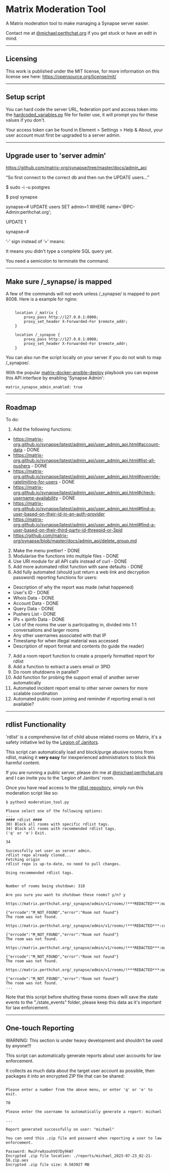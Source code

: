 
# Matrix Moderation Tool

A Matrix moderation tool to make managing a Synapse server easier.

Contact me at [@michael:perthchat.org](https://matrix.to/#/@michael:perthchat.org) if you get stuck or have an edit in mind.


***
## Licensing

This work is published under the MIT license, for more information on this license see here: https://opensource.org/license/mit/


***
## Setup script

You can hard code the server URL, federation port and access token into the [hardcoded_variables.py](./hardcoded_variables.py) file for faster use, it will prompt you for these values if you don't.

Your access token can be found in Element > Settings > Help & About, your user account must first be upgraded to a server admin.


***
## Upgrade user to 'server admin'

https://github.com/matrix-org/synapse/tree/master/docs/admin_api

“So first connect to the correct db and then run the UPDATE users...”

$ sudo -i -u postgres

$ psql synapse

synapse=# UPDATE users SET admin=1 WHERE name='@PC-Admin:perthchat.org';

UPDATE 1

synapse=# 

‘-’ sign instead of ‘=’ means:

It means you didn't type a complete SQL query yet.

You need a semicolon to terminate the command.


***
## Make sure /_synapse/ is mapped

A few of the commands will not work unless /_synapse/ is mapped to port 8008. Here is a example for nginx:

```

    location /_matrix {
        proxy_pass http://127.0.0.1:8008;
        proxy_set_header X-Forwarded-For $remote_addr;
    }

    location /_synapse {
        proxy_pass http://127.0.0.1:8008;
        proxy_set_header X-Forwarded-For $remote_addr;
    }

```

You can also run the script locally on your server if you do not wish to map /_synapse/.

With the popular [matrix-docker-ansible-deploy](https://github.com/spantaleev/matrix-docker-ansible-deploy) playbook you can expose this API interface by enabling 'Synapse Admin':

`matrix_synapse_admin_enabled: true`


***
## Roadmap

To do:
1) Add the following functions:
- https://matrix-org.github.io/synapse/latest/admin_api/user_admin_api.html#account-data - DONE
- https://matrix-org.github.io/synapse/latest/admin_api/user_admin_api.html#list-all-pushers - DONE
- https://matrix-org.github.io/synapse/latest/admin_api/user_admin_api.html#override-ratelimiting-for-users - DONE
- https://matrix-org.github.io/synapse/latest/admin_api/user_admin_api.html#check-username-availability - DONE
- https://matrix-org.github.io/synapse/latest/admin_api/user_admin_api.html#find-a-user-based-on-their-id-in-an-auth-provider
- https://matrix-org.github.io/synapse/latest/admin_api/user_admin_api.html#find-a-user-based-on-their-third-party-id-threepid-or-3pid
- https://github.com/matrix-org/synapse/blob/master/docs/admin_api/delete_group.md
2) Make the menu prettier! - DONE
3) Modularise the functions into multiple files - DONE
4) Use URI module for all API calls instead of curl - DONE
5) Add more automated rdlist function with sane defaults - DONE
6) Add fully automated (should just return a web link and decryption password) reporting functions for users:
- Description of why the report was made (what happened)
- User's ID - DONE
- Whois Data - DONE
- Account Data - DONE
- Query Data - DONE
- Pushers List - DONE
- IPs + ipinfo Data - DONE
- List of the rooms the user is participating in, divided into 1:1 conversations and larger rooms
- Any other usernames associated with that IP
- Timestamp for when illegal material was accessed
- Description of report format and contents (to guide the reader)
7) Add a room report function to create a properly formatted report for rdlist
8) Add a function to extract a users email or 3PID
9) Do room shutdowns in parallel?
10) Add function for probing the support email of another server automatically
11) Automated incident report email to other server owners for more scalable coordination
12) Automated public room joining and reminder if reporting email is not available?


***
## rdlist Functionality

'rdlist' is a comprehensive list of child abuse related rooms on Matrix, it's a safety initiative led by the [Legion of Janitors](https://matrix.to/#/#janitors:glowers.club).

This script can automatically load and block/purge abusive rooms from rdlist, making it **very easy** for inexperienced administrators to block this harmful content.

If you are running a public server, please dm me at [@michael:perthchat.org](https://matrix.to/#/@michael:perthchat.org) and I can invite you to the 'Legion of Janitors' room.

Once you have read access to the [rdlist repository](https://code.glowers.club/loj/rdlist), simply run this moderation script like so:
```
$ python3 moderation_tool.py 

Please select one of the following options:
...
#### rdlist ####
30) Block all rooms with specific rdlist tags.
34) Block all rooms with recommended rdlist tags.
('q' or 'e') Exit.

34

Successfully set user as server admin.
rdlist repo already cloned...
Fetching origin
rdlist repo is up-to-date, no need to pull changes.

Using recommended rdlist tags.


Number of rooms being shutdown: 318

Are you sure you want to shutdown these rooms? y/n? y

https://matrix.perthchat.org/_synapse/admin/v1/rooms/!***REDACTED***:matrix.org/state

{"errcode":"M_NOT_FOUND","error":"Room not found"}
The room was not found.

https://matrix.perthchat.org/_synapse/admin/v1/rooms/!***REDACTED***:cuteworld.space/state

{"errcode":"M_NOT_FOUND","error":"Room not found"}
The room was not found.

https://matrix.perthchat.org/_synapse/admin/v1/rooms/!***REDACTED***:matrix.org/state

{"errcode":"M_NOT_FOUND","error":"Room not found"}
The room was not found.

https://matrix.perthchat.org/_synapse/admin/v1/rooms/!***REDACTED***:matrix.org/state

{"errcode":"M_NOT_FOUND","error":"Room not found"}
The room was not found.
...
```

Note that this script before shutting these rooms down will save the state events to the "./state_events" folder, please keep this data as it's important for law enforcement.


***
## One-touch Reporting

WARNING: This section is under heavy development and shouldn't be used by anyone!!!

This script can automatically generate reports about user accounts for law enforcement.

It collects as much data about the target user account as possible, then packages it into an encrypted ZIP file that can be shared:
```

Please enter a number from the above menu, or enter 'q' or 'e' to exit.

70

Please enter the username to automatically generate a report: michael

...

Report generated successfully on user: "michael"

You can send this .zip file and password when reporting a user to law enforcement.

Password: RwiFrw9zouhVO7Dy9kW7
Encrypted .zip file location: ./reports/michael_2023-07-23_02-21-56.zip.aes
Encrypted .zip file size: 0.503927 MB
```
